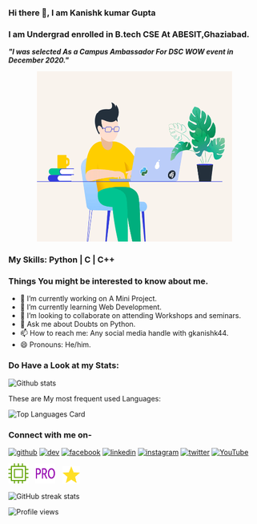  ### Hi there 👋, I am Kanishk kumar Gupta
  
 ###  I am Undergrad enrolled in B.tech CSE At ABESIT,Ghaziabad.
***"I was selected As a Campus Ambassador For DSC WOW event in December 2020."***
<p align="center">
  <img width="390" height="340" src="https://github.com/gkanishk44/gkanishk44/blob/main/122.gif">
</p>


### My Skills: Python | C | C++
 ### Things You might be interested to know about me.

- 🔭 I’m currently working on A Mini Project. 
- 🌱 I’m currently learning Web Development. 
- 👯 I’m looking to collaborate on attending Workshops and seminars. 
- 💬 Ask me about Doubts on Python. 
- 📫 How to reach me: Any social media handle with gkanishk44.  
- 😄 Pronouns: He/him. 

  
 ### Do Have a Look at my Stats:

![Github stats](https://github-readme-stats.vercel.app/api?username=gkanishk44&theme=bg_color&show_icons=true&count_private=true)

  These are My most frequent used Languages:

![Top Languages Card](https://github-readme-stats.vercel.app/api/top-langs/?username=gkanishk44)


### Connect with me on- 

[<img src='https://cdn.jsdelivr.net/npm/simple-icons@3.0.1/icons/github.svg' alt='github' height='40'>](https://github.com/gkanishk44) [<img src='https://cdn.jsdelivr.net/npm/simple-icons@3.0.1/icons/dev-dot-to.svg' alt='dev' height='40'>](https://dev.to/gkanishk44)  [<img src='https://cdn.jsdelivr.net/npm/simple-icons@3.0.1/icons/facebook.svg' alt='facebook' height='40'>](https://www.facebook.com/kanishk.gupta.351)  [<img src='https://cdn.jsdelivr.net/npm/simple-icons@3.0.1/icons/linkedin.svg' alt='linkedin' height='40'>](https://www.linkedin.com/in/in/kanishk-k-g-a855a3138//)  [<img src='https://cdn.jsdelivr.net/npm/simple-icons@3.0.1/icons/instagram.svg' alt='instagram' height='40'>](https://www.instagram.com/g_kanishk44/)  [<img src='https://cdn.jsdelivr.net/npm/simple-icons@3.0.1/icons/twitter.svg' alt='twitter' height='40'>](https://twitter.com/kanishk_bug)  [<img src='https://cdn.jsdelivr.net/npm/simple-icons@3.0.1/icons/youtube.svg' alt='YouTube' height='40'>](https://www.youtube.com/channel/UCEp5ox5DNIl_9SKBLA-Ho4w)  

<a href='https://docs.github.com/en/developers'><img src='https://raw.githubusercontent.com/acervenky/animated-github-badges/master/assets/devbadge.gif' width='40' height='40'></a> <a href='https://github.com/pricing'><img src='https://raw.githubusercontent.com/acervenky/animated-github-badges/master/assets/pro.gif' width='40' height='40'></a> <a href='https://stars.github.com/'><img src='https://raw.githubusercontent.com/acervenky/animated-github-badges/master/assets/starbadge.gif' width='35' height='35'></a> 

![GitHub streak stats](https://github-readme-streak-stats.herokuapp.com/?user=gkanishk44)  

![Profile views](https://gpvc.arturio.dev/gkanishk44)  
